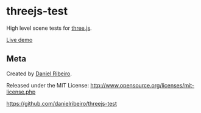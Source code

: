 # threejs-test


High level scene tests for [three.js](http://threejs.org/).

[Live demo](http://danielribeiro.github.io/threejs-test/test/unittests_three.html)


## Meta


Created by [Daniel Ribeiro](http://metaphysicaldeveloper.wordpress.com/about-me). 

Released under the MIT License: http://www.opensource.org/licenses/mit-license.php

https://github.com/danielribeiro/threejs-test
